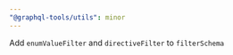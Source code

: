 ```yaml
---
"@graphql-tools/utils": minor
---
```


Add `enumValueFilter` and `directiveFilter` to `filterSchema`
